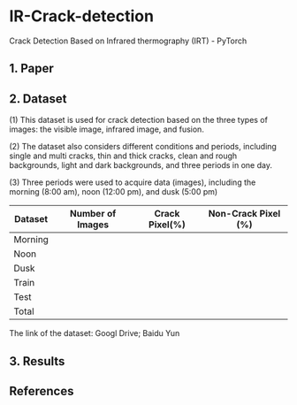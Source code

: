 # IR-Crack-detection
Crack Detection Based on Infrared thermography (IRT) - PyTorch

## 1. Paper

## 2. Dataset
(1) This dataset is used for crack detection based on the three types of images: the visible image, infrared image, and fusion.

(2) The dataset also considers different conditions and periods, including single and multi cracks, thin and thick cracks, clean and rough backgrounds, light and dark backgrounds, and three periods in one day.

(3) Three periods were used to acquire data (images), including the morning (8:00 am), noon (12:00 pm), and dusk (5:00 pm)

| Dataset |Number of Images | Crack Pixel(%) | Non-Crack Pixel (%)|
|---|---|---|---|
| Morning |
| Noon |
| Dusk |
| Train |
| Test |
| Total |


The link of the dataset: Googl Drive; Baidu Yun


## 3. Results





## References
